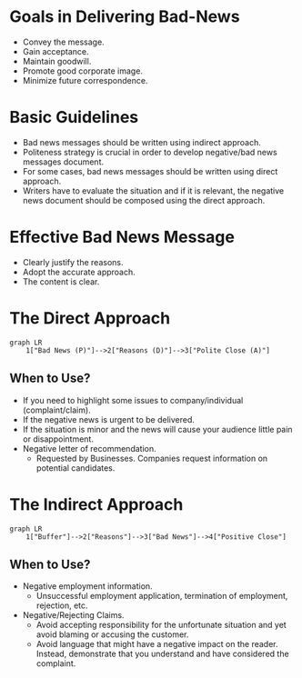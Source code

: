 # Goals in Delivering Bad-News

* Convey the message.
* Gain acceptance.
* Maintain goodwill.
* Promote good corporate image.
* Minimize future correspondence.

# Basic Guidelines

* Bad news messages should be written using indirect approach.
* Politeness strategy is crucial in order to develop negative/bad news messages document.
* For some cases, bad news messages should be written using direct approach.
* Writers have to evaluate the situation and if it is relevant, the negative news document should be composed using the direct approach.

# Effective Bad News Message

* Clearly justify the reasons.
* Adopt the accurate approach.
* The content is clear.

# The Direct Approach

```mermaid
graph LR
    1["Bad News (P)"]-->2["Reasons (D)"]-->3["Polite Close (A)"]
```

## When to Use?

* If you need to highlight some issues to company/individual (complaint/claim).
* If the negative news is urgent to be delivered.
* If the situation is minor and the news will cause your audience little pain or disappointment.
* Negative letter of recommendation.
  * Requested by Businesses. Companies request information on potential candidates.

# The Indirect Approach

```mermaid
graph LR
    1["Buffer"]-->2["Reasons"]-->3["Bad News"]-->4["Positive Close"]
```

## When to Use?

* Negative employment information.
  * Unsuccessful employment application, termination of employment, rejection, etc.
* Negative/Rejecting Claims.
  * Avoid accepting responsibility for the unfortunate situation and yet avoid blaming or accusing the customer.
  * Avoid language that might have a negative impact on the reader. Instead, demonstrate that you understand and have considered the complaint.